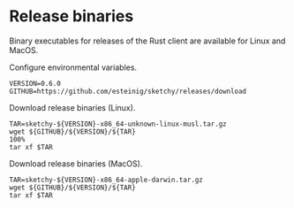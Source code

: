 
# Release binaries

Binary executables for releases of the Rust client are available for Linux and MacOS.

Configure environmental variables.

```
VERSION=0.6.0
GITHUB=https://github.com/esteinig/sketchy/releases/download
```

Download release binaries (Linux).

```
TAR=sketchy-${VERSION}-x86_64-unknown-linux-musl.tar.gz
wget ${GITHUB}/${VERSION}/${TAR}
100%
tar xf $TAR
```

Download release binaries (MacOS).

```
TAR=sketchy-${VERSION}-x86_64-apple-darwin.tar.gz
wget ${GITHUB}/${VERSION}/${TAR}
tar xf $TAR
```

